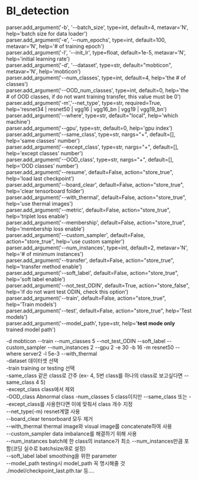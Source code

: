 # BI_detection

parser.add_argument('-b', '--batch_size', type=int, default=4, metavar='N', help='batch size for data loader')  
parser.add_argument('-e', '--num_epochs', type=int, default=100, metavar='N', help='# of training epoch')  
parser.add_argument('-l', '--init_lr', type=float, default=1e-5, metavar='N', help='initial learning rate')  
parser.add_argument('-d', '--dataset', type=str, default="mobticon", metavar='N', help='mobticon')  
parser.add_argument('--num_classes', type=int, default=4, help='the # of classes')  
parser.add_argument('--OOD_num_classes', type=int, default=0, help='the # of OOD classes, if do not want training transfer, this value must be 0')  
parser.add_argument('-m','--net_type', type=str, required=True, help='resnet34 | resnet50 | vgg16 | vgg16_bn | vgg19 | vgg19_bn')  
parser.add_argument('--where', type=str, default="local", help='which machine')  
parser.add_argument('--gpu', type=str, default=0, help='gpu index')  
parser.add_argument('--same_class', type=str, nargs="+", default=[], help='same classes\' number')  
parser.add_argument('--except_class', type=str, nargs="+", default=[], help='except classes\' number')  
parser.add_argument('--OOD_class', type=str, nargs="+", default=[], help='OOD classes\' number')  
parser.add_argument('--resume', default=False, action="store_true", help='load last checkpoint')  
parser.add_argument('--board_clear', default=False, action="store_true", help='clear tensorboard folder')  
parser.add_argument('--with_thermal', default=False, action="store_true", help='use thermal images')  
parser.add_argument('--metric', default=False, action="store_true", help='triplet loss enable')  
parser.add_argument('--membership', default=False, action="store_true", help='membership loss enable')  
parser.add_argument('--custom_sampler', default=False, action="store_true", help='use custom sampler')  
parser.add_argument('--num_instances', type=int, default=2, metavar='N', help='# of minimum instances')  
parser.add_argument('--transfer', default=False, action="store_true", help='transfer method enable')  
parser.add_argument('--soft_label', default=False, action="store_true", help='soft label enable')  
parser.add_argument('--not_test_ODIN', default=True, action="store_false", help='if do not want test ODIN, check this option')  
parser.add_argument('--train', default=False, action="store_true", help='Train models')  
parser.add_argument('--test', default=False, action="store_true", help='Test models')  
parser.add_argument('--model_path', type=str, help='**test mode only** trained model path')  

-d mobticon --train --num_classes 5 --not_test_ODIN --soft_label --custom_sampler --num_instances 2 --gpu 2 -e 30 -b 16 -m resnet50 --where server2 -l 5e-3 --with_thermal  
-dataset 데이터셋 선택  
-train training or testing 선택  
-same_class 같은 class로 간주 (ex- 4, 5번 class를 하나의 class로 보고싶다면 --same_class 4 5)  
-except_class class에서 제외  
-OOD_class Abnormal class
-num_classes 5 class이지만 --same_class 또는 --except_class를 사용한다면 이에 맞춰서 class 개수 지정  
--net_type(-m) resnet계열 사용  
--board_clear tensorboard 모두 제거   
--with_thermal thermal image와 visual image를 concatenate하여 사용  
--custom_sampler data imbalance를 해결하기 위해 사용  
--num_instances batch에 한 class의 instance가 최소 --num_instances만큼 포함(코딩 실수로 batchsize/8로 설정)  
--soft_label label smoothing을 위한 parameter  
--model_path testing시 model_path 꼭 명시해줄 것 ./model/checkpoint_last.pth.tar 등....  
